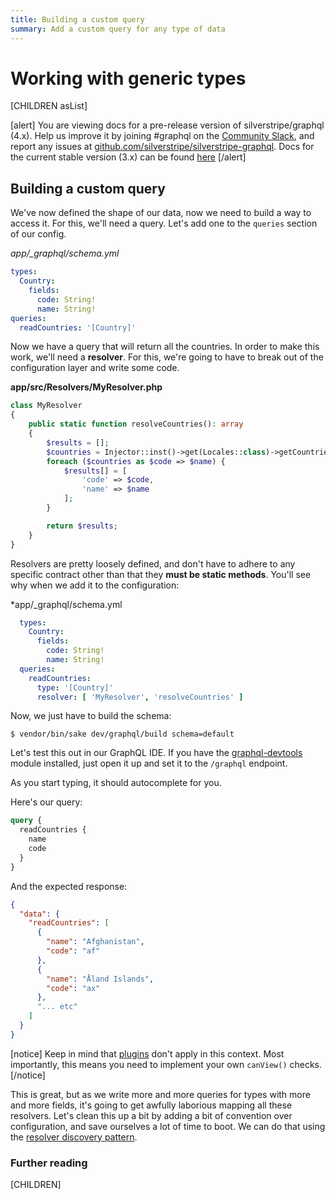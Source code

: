 ```yaml
---
title: Building a custom query
summary: Add a custom query for any type of data
---
```

# Working with generic types

[CHILDREN asList]

[alert]
You are viewing docs for a pre-release version of silverstripe/graphql (4.x).
Help us improve it by joining #graphql on the [Community Slack](https://www.silverstripe.org/blog/community-slack-channel/),
and report any issues at [github.com/silverstripe/silverstripe-graphql](https://github.com/silverstripe/silverstripe-graphql). 
Docs for the current stable version (3.x) can be found
[here](https://github.com/silverstripe/silverstripe-graphql/tree/3)
[/alert]

## Building a custom query

We've now defined the shape of our data, now we need to build a way to access it. For this,
we'll need a query. Let's add one to the `queries` section of our config.

*app/_graphql/schema.yml*
```yaml
types:
  Country:
    fields:
      code: String!
      name: String!
queries:
  readCountries: '[Country]'
```

Now we have a query that will return all the countries. In order to make this work, we'll
need a **resolver**. For this, we're going to have to break out of the configuration layer
and write some code.

**app/src/Resolvers/MyResolver.php**
```php
class MyResolver
{
    public static function resolveCountries(): array
    {
        $results = [];
        $countries = Injector::inst()->get(Locales::class)->getCountries();
        foreach ($countries as $code => $name) {
            $results[] = [
                'code' => $code,
                'name' => $name
            ];
        }

        return $results;
    }
}
```

Resolvers are pretty loosely defined, and don't have to adhere to any specific contract
other than that they **must be static methods**. You'll see why when we add it to the configuration:

*app/_graphql/schema.yml
```yaml
  types:
    Country:
      fields:
        code: String!
        name: String!
  queries:
    readCountries:
      type: '[Country]'
      resolver: [ 'MyResolver', 'resolveCountries' ]
```

Now, we just have to build the schema:

`$ vendor/bin/sake dev/graphql/build schema=default`

Let's test this out in our GraphQL IDE. If you have the [graphql-devtools](https://github.com/silverstripe/silverstripe-graphql-devtools) module installed, just open it up and set it to the `/graphql` endpoint.

As you start typing, it should autocomplete for you.

Here's our query:
```graphql
query {
  readCountries {
    name
    code
  }
}
```

And the expected response:

```json
{
  "data": {
    "readCountries": [
      {
        "name": "Afghanistan",
        "code": "af"
      },
      {
        "name": "Åland Islands",
        "code": "ax"
      },
      "... etc"
    ]
  }
}
```

[notice]
Keep in mind that [plugins](../02_working_with_dataobjects/02_query_plugins.md)
don't apply in this context. Most importantly, this means you need to 
implement your own `canView()` checks.
[/notice]

This is great, but as we write more and more queries for types with more and more fields,
it's going to get awfully laborious mapping all these resolvers. Let's clean this up a bit by
adding a bit of convention over configuration, and save ourselves a lot of time to boot. We can do
that using the [resolver discovery pattern](resolver_discovery).


### Further reading

[CHILDREN]
